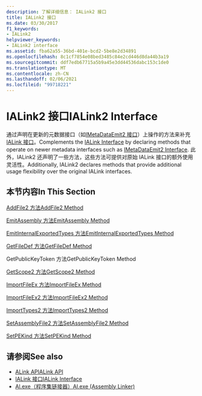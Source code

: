 ```yaml
---
description: 了解详细信息： IALink2 接口
title: IALink2 接口
ms.date: 03/30/2017
f1_keywords:
- IALink2
helpviewer_keywords:
- IALink2 interface
ms.assetid: fba62a55-36bd-401e-bcd2-5be8e2d34891
ms.openlocfilehash: 8c1cf7854e08bed3485c84e2cd446d8da44b3a19
ms.sourcegitcommit: ddf7edb67715a5b9a45e3dd44536dabc153c1de0
ms.translationtype: MT
ms.contentlocale: zh-CN
ms.lasthandoff: 02/06/2021
ms.locfileid: "99718221"
---
```

# <a name="ialink2-interface"></a><span data-ttu-id="03c87-103">IALink2 接口</span><span class="sxs-lookup"><span data-stu-id="03c87-103">IALink2 Interface</span></span>

<span data-ttu-id="03c87-104">通过声明在更新的元数据接口（如[IMetaDataEmit2 接口](../metadata/imetadataemit2-interface.md)）上操作的方法来补充[IALink 接口](ialink-interface.md)。</span><span class="sxs-lookup"><span data-stu-id="03c87-104">Complements the [IALink Interface](ialink-interface.md) by declaring methods that operate on newer metadata interfaces such as [IMetaDataEmit2 Interface](../metadata/imetadataemit2-interface.md).</span></span> <span data-ttu-id="03c87-105">此外，IALink2 还声明了一些方法，这些方法可提供对原始 IALink 接口的额外使用灵活性。</span><span class="sxs-lookup"><span data-stu-id="03c87-105">Additionally, IALink2 declares methods that provide additional usage flexibility over the original IALink interfaces.</span></span>  
  
## <a name="in-this-section"></a><span data-ttu-id="03c87-106">本节内容</span><span class="sxs-lookup"><span data-stu-id="03c87-106">In This Section</span></span>  

 [<span data-ttu-id="03c87-107">AddFile2 方法</span><span class="sxs-lookup"><span data-stu-id="03c87-107">AddFile2 Method</span></span>](addfile2-method.md)  
  
 [<span data-ttu-id="03c87-108">EmitAssembly 方法</span><span class="sxs-lookup"><span data-stu-id="03c87-108">EmitAssembly Method</span></span>](emitassembly-method.md)  
  
 [<span data-ttu-id="03c87-109">EmitInternalExportedTypes 方法</span><span class="sxs-lookup"><span data-stu-id="03c87-109">EmitInternalExportedTypes Method</span></span>](emitinternalexportedtypes-method.md)  
  
 [<span data-ttu-id="03c87-110">GetFileDef 方法</span><span class="sxs-lookup"><span data-stu-id="03c87-110">GetFileDef Method</span></span>](getfiledef-method.md)  
  
 <span data-ttu-id="03c87-111">GetPublicKeyToken 方法</span><span class="sxs-lookup"><span data-stu-id="03c87-111">GetPublicKeyToken Method</span></span>  
  
 [<span data-ttu-id="03c87-112">GetScope2 方法</span><span class="sxs-lookup"><span data-stu-id="03c87-112">GetScope2 Method</span></span>](getscope2-method.md)  
  
 [<span data-ttu-id="03c87-113">ImportFileEx 方法</span><span class="sxs-lookup"><span data-stu-id="03c87-113">ImportFileEx Method</span></span>](importfileex-method.md)  
  
 [<span data-ttu-id="03c87-114">ImportFileEx2 方法</span><span class="sxs-lookup"><span data-stu-id="03c87-114">ImportFileEx2 Method</span></span>](importfileex2-method.md)  
  
 [<span data-ttu-id="03c87-115">ImportTypes2 方法</span><span class="sxs-lookup"><span data-stu-id="03c87-115">ImportTypes2 Method</span></span>](importtypes2-method.md)  
  
 [<span data-ttu-id="03c87-116">SetAssemblyFile2 方法</span><span class="sxs-lookup"><span data-stu-id="03c87-116">SetAssemblyFile2 Method</span></span>](setassemblyfile2-method.md)  
  
 [<span data-ttu-id="03c87-117">SetPEKind 方法</span><span class="sxs-lookup"><span data-stu-id="03c87-117">SetPEKind Method</span></span>](setpekind-method.md)  
  
## <a name="see-also"></a><span data-ttu-id="03c87-118">请参阅</span><span class="sxs-lookup"><span data-stu-id="03c87-118">See also</span></span>

- [<span data-ttu-id="03c87-119">ALink API</span><span class="sxs-lookup"><span data-stu-id="03c87-119">ALink API</span></span>](index.md)
- [<span data-ttu-id="03c87-120">IALink 接口</span><span class="sxs-lookup"><span data-stu-id="03c87-120">IALink Interface</span></span>](ialink-interface.md)
- [<span data-ttu-id="03c87-121">Al.exe（程序集链接器）</span><span class="sxs-lookup"><span data-stu-id="03c87-121">Al.exe (Assembly Linker)</span></span>](../../tools/al-exe-assembly-linker.md)
